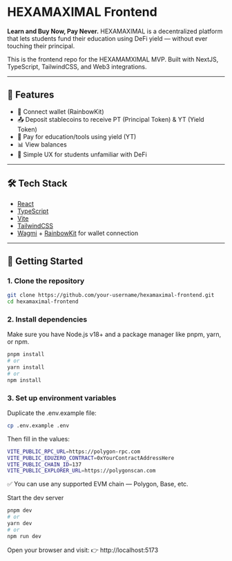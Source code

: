 # HEXAMAXIMAL Frontend

**Learn and Buy Now, Pay Never.**
HEXAMAXIMAL is a decentralized platform that lets students fund their education using DeFi yield — without ever touching their principal.

This is the frontend repo for the HEXAMAMXIMAL MVP.
Built with NextJS, TypeScript, TailwindCSS, and Web3 integrations.

---

## 🚀 Features

- 🔐 Connect wallet (RainbowKit)
- 📤 Deposit stablecoins to receive PT (Principal Token) & YT (Yield Token)
- 💸 Pay for education/tools using yield (YT)
- 📊 View balances
- 🧼 Simple UX for students unfamiliar with DeFi

---

## 🛠 Tech Stack

- [React](https://nextjs.org/)
- [TypeScript](https://www.typescriptlang.org/)
- [Vite](https://vitejs.dev/)
- [TailwindCSS](https://tailwindcss.com/)
- [Wagmi](https://wagmi.sh/) + [RainbowKit](https://www.rainbowkit.com/) for wallet connection

---

## 🚀 Getting Started

### 1. Clone the repository

```bash
git clone https://github.com/your-username/hexamaximal-frontend.git
cd hexamaximal-frontend
```

### 2. Install dependencies

Make sure you have Node.js v18+ and a package manager like pnpm, yarn, or npm.

```bash
pnpm install
# or
yarn install
# or
npm install
```

### 3. Set up environment variables
Duplicate the .env.example file:

```bash
cp .env.example .env
```
Then fill in the values:
```bash
VITE_PUBLIC_RPC_URL=https://polygon-rpc.com
VITE_PUBLIC_EDUZERO_CONTRACT=0xYourContractAddressHere
VITE_PUBLIC_CHAIN_ID=137
VITE_PUBLIC_EXPLORER_URL=https://polygonscan.com
```
✅ You can use any supported EVM chain — Polygon, Base, etc.

Start the dev server
```bash
pnpm dev
# or
yarn dev
# or
npm run dev
```

Open your browser and visit:
👉 http://localhost:5173
